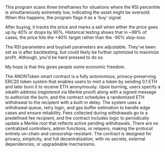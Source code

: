 This program scans three timeframes for situations where the RSI percentile is simultaneously extremely low, indicating the asset might be oversold. When this happens, the program flags it as a 'buy' signal.

After buying, it tracks the price and marks a sell when either the price goes up by 40% or drops by 90%. Historical testing shows that in ~99% of cases, the price hits the +40% target rather than the -90% stop-loss.

The RSI parameters and buy/sell parameters are adjustable. They've been set as is after backtesting, but could likely be further optimized to maximize profit. Although, you'd be hard pressed to do so.

My hope is that this gives people some economic freedom.



The ANONToken smart contract is a fully autonomous, privacy-preserving ERC20 token system that enables users to mint a token by sending 0.1 ETH and later burn it to receive ETH anonymously. Upon burning, users specify a stealth address (registered via Merkle proof) along with a signed message to authorize the burn, and the contract schedules a randomized ETH withdrawal to the recipient with a built-in delay. The system uses a withdrawal queue, retry logic, and gas buffer estimation to handle edge cases and ensure reliability. Fees collected during withdrawals go to a predefined fee recipient, and the contract includes logic to periodically update a Merkle root that reflects active pending withdrawals. There are no centralized controllers, admin functions, or relayers, making the protocol entirely on-chain and censorship-resistant. The contract is designed for privacy, simplicity, and full decentralization, with no secrets, external dependencies, or upgradeable mechanisms.
